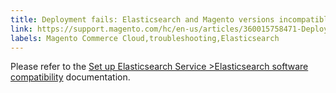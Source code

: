 ```yaml
---
title: Deployment fails: Elasticsearch and Magento versions incompatible 
link: https://support.magento.com/hc/en-us/articles/360015758471-Deployment-fails-Elasticsearch-and-Magento-versions-incompatible-
labels: Magento Commerce Cloud,troubleshooting,Elasticsearch
---
```


Please refer to the [Set up Elasticsearch Service >Elasticsearch software compatibility](https://devdocs.magento.com/guides/v2.3/cloud/project/project-conf-files_services-elastic.html#elasticsearch-software-compatibility) documentation.

